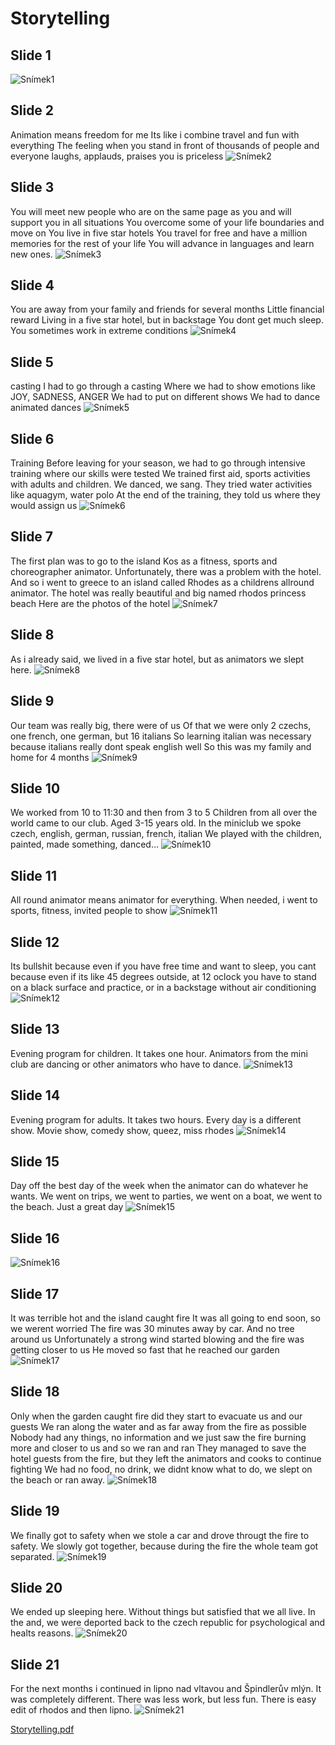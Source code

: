 # Storytelling
## Slide 1
![Snímek1](https://github.com/nikyabrahamova/story/assets/148855906/4ddafa5d-a48b-4b8b-ad7e-09bc6db019b3)

## Slide 2
Animation means freedom for me
Its like i combine travel and fun with everything
The feeling when you stand in front of thousands of people and everyone laughs, applauds, praises you is priceless
![Snímek2](https://github.com/nikyabrahamova/story/assets/148855906/df3dc606-1f7d-4c2c-81e7-b95bdb290ddf)

## Slide 3
You will meet new people who are on the same page as you and will support you in all situations
You overcome some of your life boundaries and move on
You live in five star hotels
You travel for free and have a million memories for the rest of your life
You will advance in languages and learn new ones.
![Snímek3](https://github.com/nikyabrahamova/story/assets/148855906/5058a35f-f32c-4e60-98d0-e0e599a48916)

## Slide 4 
You are away from your family and friends for several months
Little financial reward 
Living in a five star hotel, but in backstage
You dont get much sleep. You sometimes work in extreme conditions
![Snímek4](https://github.com/nikyabrahamova/story/assets/148855906/724d5ada-ab87-4634-a22f-03238a87d818)

## Slide 5 
casting
I had to go through a casting
Where we had to show emotions like JOY, SADNESS, ANGER
We had to put on different shows
We had to dance animated dances
![Snímek5](https://github.com/nikyabrahamova/story/assets/148855906/d935da2f-2a9b-4290-bfb1-b77c11580d77)

## Slide 6 
Training
Before leaving for your season, we had to go through intensive training where our skills were tested
We trained first aid, sports activities with adults and children. We danced, we sang. They tried water activities like aquagym, water polo
At the end of the training, they told us where they would assign us
![Snímek6](https://github.com/nikyabrahamova/story/assets/148855906/a60ab735-0398-49d1-b762-713c649d1943)

## Slide 7
The first plan was to go to the island Kos as a fitness, sports and choreographer animator. 
Unfortunately, there was a problem with the hotel.
And so i went to greece to an island called Rhodes as a childrens allround animator.
The hotel was really beautiful and big named rhodos princess beach
Here are the photos of the hotel
![Snímek7](https://github.com/nikyabrahamova/story/assets/148855906/7ee86a2a-a15c-4679-997e-5828edc4c1f3)

## Slide 8
As i already said, we lived in a five star hotel, but as animators we slept here.
![Snímek8](https://github.com/nikyabrahamova/story/assets/148855906/01a74548-307f-4375-a242-7ac5b2bc173d)

## Slide 9 
Our team was really big, there were  of us
Of that we were only 2 czechs, one french, one german, but 16 italians
So learning italian was necessary because italians really dont speak english well
So this was my family and home for 4 months
![Snímek9](https://github.com/nikyabrahamova/story/assets/148855906/d33a2005-0cc0-470f-b1af-2baae2140434)

## Slide 10
We worked from 10 to 11:30 and then from 3 to 5
Children from all over the world came to our club. Aged 3-15 years old. 
In the miniclub we spoke czech, english, german, russian, french, italian
We played with the children, painted, made something, danced…
![Snímek10](https://github.com/nikyabrahamova/story/assets/148855906/ef9c70d7-cb3d-43ab-972b-18b68d622786)

## Slide 11
All round animator means animator for everything. 
When needed, i went to sports, fitness, invited people to show
![Snímek11](https://github.com/nikyabrahamova/story/assets/148855906/ce28a621-26a8-4494-9222-0b3fbbf3e0ae)

## Slide 12
Its bullshit because even if you have free time and want to sleep, you cant because even if its like 45 degrees outside, at 12 oclock you have to stand on a black surface and practice, or in a backstage without air conditioning
![Snímek12](https://github.com/nikyabrahamova/story/assets/148855906/90d0f703-9cea-473b-a9de-8b34913f1e35)

## Slide 13
Evening program for children.
It takes one hour. 
Animators from the mini club are dancing or other animators who have to dance.
![Snímek13](https://github.com/nikyabrahamova/story/assets/148855906/cf8fcec1-ba2a-48d6-97c9-b9bde1ca2716)

## Slide 14
Evening program for adults.
It takes two hours.
Every day is a different show.
Movie show, comedy show, queez, miss rhodes
![Snímek14](https://github.com/nikyabrahamova/story/assets/148855906/3fd25830-b09c-4b4e-997e-8cd6cac43b1f)

## Slide 15
Day off the best day of the week when the animator can do whatever he wants. 
We went on trips, we went to parties, we went on a boat, we went to the beach.
Just a great day
![Snímek15](https://github.com/nikyabrahamova/story/assets/148855906/b6acbdff-1912-4f47-8ba7-dc369adb6257)

## Slide 16
![Snímek16](https://github.com/nikyabrahamova/story/assets/148855906/03146209-2b7f-423c-9ecf-7fc8075686b8)

## Slide 17
It was terrible hot and the island caught fire
It was all going to end soon, so we werent worried
The fire was 30 minutes away by car. And no tree around us
Unfortunately a strong wind started blowing and the fire was getting closer to us
He moved so fast that he reached our garden
![Snímek17](https://github.com/nikyabrahamova/story/assets/148855906/487d7df8-9b20-434f-ab4d-85d1944bf580)

## Slide 18
Only when the garden caught fire did they start to evacuate us and our guests
We ran along the water and as far away from the fire as possible
Nobody had any things, no information and we just saw the fire burning more and closer to us and so we ran and ran
They managed to save the hotel guests from the fire, but they left the animators and cooks to continue fighting
We had no food, no drink, we didnt know what to do, we slept on the beach or ran away.
![Snímek18](https://github.com/nikyabrahamova/story/assets/148855906/6afebc3e-e1e3-462c-9257-3fd4ba4830a1)

## Slide 19
We finally got to safety when we stole a car and drove througt the fire to safety.
We slowly got together, because during the fire the whole team got separated.
![Snímek19](https://github.com/nikyabrahamova/story/assets/148855906/7c84b6fb-d12d-43a3-89c7-f3954bcf3403)

## Slide 20
We ended up sleeping here. Without things but satisfied that we all live.
In the and, we were deported back to the czech republic for psychological and healts reasons.
![Snímek20](https://github.com/nikyabrahamova/story/assets/148855906/77688313-378f-428e-be92-943d6a0039ba)

## Slide 21
For the next months i continued in lipno nad vltavou and Špindlerův mlýn.
It was completely different.
There was less work, but less fun.
There is easy edit of rhodos and then lipno.
![Snímek21](https://github.com/nikyabrahamova/story/assets/148855906/72ab0d90-93f1-4f4c-a48c-d01a74f6bdbc)


















































[Storytelling.pdf](https://github.com/nikyabrahamova/story/files/15224292/Storytelling.pdf)
